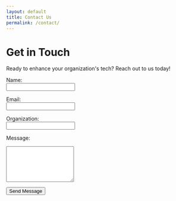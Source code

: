 ```yaml
---
layout: default
title: Contact Us
permalink: /contact/
---
```


# Get in Touch

Ready to enhance your organization's tech? Reach out to us today!

<form action="https://formsubmit.co/info@tubatechdynamics.com" method="POST">
  <!-- Add a hidden field to redirect to a thank you page (optional) -->
  <input type="hidden" name="_next" value="{{ '/thank-you/' | relative_url }}">
  <!-- Protect from spam -->
  <input type="hidden" name="_captcha" value="false">

  <label for="name">Name:</label><br>
  <input type="text" id="name" name="name" required><br>

  <label for="email">Email:</label><br>
  <input type="email" id="email" name="email" required><br>

  <label for="organization">Organization:</label><br>
  <input type="text" id="organization" name="organization"><br>

  <label for="message">Message:</label><br>
  <textarea id="message" name="message" rows="6" required></textarea><br>

  <button type="submit">Send Message</button>
</form>
